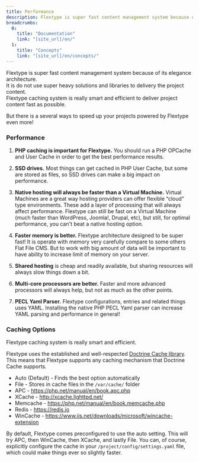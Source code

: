```yaml
---
title: Performance
description: Flextype is super fast content management system because of its elegance architecture. It is do not use super heavy solutions and libraries to delivery the project content. Flextype caching system is really smart and efficient to deliver project content fast as possible.
breadcrumbs:
  0:
    title: "Documentation"
    link: "[site_url]/en/"
  1:
    title: "Concepts"
    link: "[site_url]/en/concepts/"
---
```


Flextype is super fast content management system because of its elegance architecture.<br>It is do not use super heavy solutions and libraries to delivery the project content.<br>Flextype caching system is really smart and efficient to deliver project content fast as possible.

But there is a several ways to speed up your projects powered by Flextype even more!

### Performance

1. **PHP caching is important for Flextype.** You should run a PHP OPCache and User Cache in order to get the best performance results.

2. **SSD drives.** Most things can get cached in PHP User Cache, but some are stored as files, so SSD drives can make a big impact on performance.

3. **Native hosting will always be faster than a Virtual Machine.** Virtual Machines are a great way hosting providers can offer flexible “cloud” type environments. These add a layer of processing that will always affect performance. Flextype can still be fast on a Virtual Machine (much faster than WordPress, Joomla!, Drupal, etc), but still, for optimal performance, you can't beat a native hosting option.

4. **Faster memory is better.** Flextype architecture designed to be super fast! It is operate with memory very carefully compare to some others Flat File CMS. But to work with big amount of data will be important to have ability to increase limit of memory on your server.

5. **Shared hosting** is cheap and readily available, but sharing resources will always slow things down a bit.

6. **Multi-core processors are better.** Faster and more advanced processors will always help, but not as much as the other points.

7. **PECL Yaml Parser.** Flextype configurations, entries and related things uses YAML. Installing the native PHP PECL Yaml parser can increase YAML parsing and performance in general!

### Caching Options

Flextype caching system is really smart and efficient.

Flextype uses the established and well-respected [Doctrine Cache library](https://www.doctrine-project.org/projects/doctrine-orm/en/2.6/reference/caching.html). This means that Flextype supports any caching mechanism that Doctrine Cache supports.

* Auto (Default) - Finds the best option automatically
* File - Stores in cache files in the `/var/cache/` folder
* APC - https://php.net/manual/en/book.apc.php
* XCache - http://xcache.lighttpd.net/
* Memcache - https://php.net/manual/en/book.memcache.php
* Redis - https://redis.io
* WinCache - https://www.iis.net/downloads/microsoft/wincache-extension

By default, Flextype comes preconfigured to use the auto setting. This will try APC, then WinCache, then XCache, and lastly File. You can, of course, explicitly configure the cache in your `/project/config/settings.yaml` file, which could make things ever so slightly faster.
